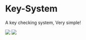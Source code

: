 # Key-System
A key checking system, Very simple!

[<img src="https://cdn.discordapp.com/attachments/1022963661041569823/1030834720579256350/unknown.png">](https://github.com/BlurryGuy/Key-System)
[<img src="https://cdn.discordapp.com/attachments/1022963661041569823/1030835030248935495/unknown.png">](https://github.com/BlurryGuy/Key-System)
